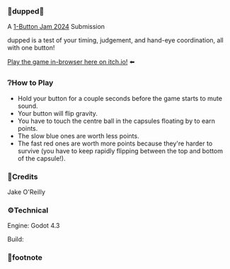 ### 🌌dupped🔄️
A [1-Button Jam 2024](https://itch.io/jam/1-button-jam-2024) Submission

dupped is a test of your timing, judgement, and hand-eye coordination, all with one button!

[Play the game in-browser here on itch.io!](https://jakeoreilly.itch.io/dupped) ⬅️

### ❔How to Play
- Hold your button for a couple seconds before the game starts to mute sound.
- Your button will flip gravity.
- You have to touch the centre ball in the capsules floating by to earn points.
 - The slow blue ones are worth less points.
 - The fast red ones are worth more points because they're harder to survive (you have to keep rapidly flipping between the top and bottom of the capsule!).

### 📄Credits
Jake O'Reilly

### ⚙️Technical
Engine: Godot 4.3

Build: 

### 📠footnote

